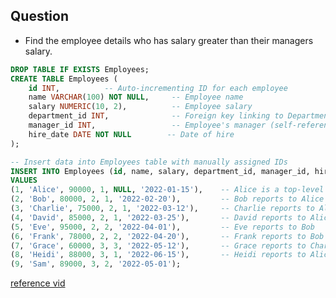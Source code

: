 ## Question
- Find the employee details who has salary greater than their managers salary.

```sql
DROP TABLE IF EXISTS Employees;
CREATE TABLE Employees (
    id INT,          -- Auto-incrementing ID for each employee
    name VARCHAR(100) NOT NULL,     -- Employee name
    salary NUMERIC(10, 2),          -- Employee salary
    department_id INT,              -- Foreign key linking to Department table
    manager_id INT,                 -- Employee's manager (self-referencing foreign key)
    hire_date DATE NOT NULL        -- Date of hire
);

-- Insert data into Employees table with manually assigned IDs
INSERT INTO Employees (id, name, salary, department_id, manager_id, hire_date)
VALUES 
(1, 'Alice', 90000, 1, NULL, '2022-01-15'),    -- Alice is a top-level manager (no manager)
(2, 'Bob', 80000, 2, 1, '2022-02-20'),         -- Bob reports to Alice
(3, 'Charlie', 75000, 2, 1, '2022-03-12'),     -- Charlie reports to Alice
(4, 'David', 85000, 2, 1, '2022-03-25'),       -- David reports to Alice
(5, 'Eve', 95000, 2, 2, '2022-04-01'),         -- Eve reports to Bob
(6, 'Frank', 78000, 2, 2, '2022-04-20'),       -- Frank reports to Bob
(7, 'Grace', 60000, 3, 3, '2022-05-12'),       -- Grace reports to Charlie
(8, 'Heidi', 88000, 3, 1, '2022-06-15'),       -- Heidi reports to Alice
(9, 'Sam', 89000, 3, 2, '2022-05-01');
```


[reference vid](https://www.youtube.com/watch?v=Fvu_qJwA_cI&list=PLF2u7Zn-dIxaBr_hd9Hwexqll7elUMsw_&index=19&t=320s)
